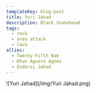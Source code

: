 ```yaml
---
templateKey: blog-post
title: Yuri Jahad
description: Black Snakehead
tags:
  - rock
  - area attack
  - lava
allies:
  - Twenty-Fifth Bam
  - Khun Aguero Agnes
  - Endorsi Jahad
---
```

![Yuri Jahad](/img/Yuri Jahad.png)